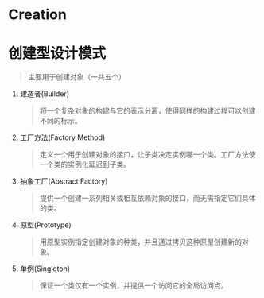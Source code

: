 # Creation
# 创建型设计模式
> 主要用于创建对象（一共五个）

1. 建造者(Builder)
    > 将一个复杂对象的构建与它的表示分离，使得同样的构建过程可以创建不同的标示。
2. 工厂方法(Factory Method)
    > 定义一个用于创建对象的接口，让子类决定实例哪一个类。工厂方法使一个类的实例化延迟到子类。
3. 抽象工厂(Abstract Factory)
    > 提供一个创建一系列相关或相互依赖对象的接口，而无需指定它们具体的类。
4. 原型(Prototype)
    > 用原型实例指定创建对象的种类，并且通过拷贝这种原型创建新的对象。
5. 单例(Singleton)
    > 保证一个类仅有一个实例，并提供一个访问它的全局访问点。